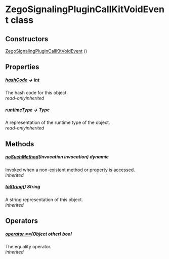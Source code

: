 


# ZegoSignalingPluginCallKitVoidEvent class













## Constructors

[ZegoSignalingPluginCallKitVoidEvent](../zego_uikit_prebuilt_live_audio_room/ZegoSignalingPluginCallKitVoidEvent/ZegoSignalingPluginCallKitVoidEvent.md) ()

   


## Properties

##### [hashCode](../zego_uikit_prebuilt_live_audio_room/ZegoSignalingPluginCallKitVoidEvent/hashCode.md) &#8594; int



The hash code for this object.  
_<span class="feature">read-only</span><span class="feature">inherited</span>_



##### [runtimeType](../zego_uikit_prebuilt_live_audio_room/ZegoSignalingPluginCallKitVoidEvent/runtimeType.md) &#8594; Type



A representation of the runtime type of the object.  
_<span class="feature">read-only</span><span class="feature">inherited</span>_





## Methods

##### [noSuchMethod](../zego_uikit_prebuilt_live_audio_room/ZegoSignalingPluginCallKitVoidEvent/noSuchMethod.md)(Invocation invocation) dynamic



Invoked when a non-existent method or property is accessed.  
_<span class="feature">inherited</span>_



##### [toString](../zego_uikit_prebuilt_live_audio_room/ZegoSignalingPluginCallKitVoidEvent/toString.md)() String



A string representation of this object.  
_<span class="feature">inherited</span>_





## Operators

##### [operator ==](../zego_uikit_prebuilt_live_audio_room/ZegoSignalingPluginCallKitVoidEvent/operator_equals.md)(Object other) bool



The equality operator.  
_<span class="feature">inherited</span>_















